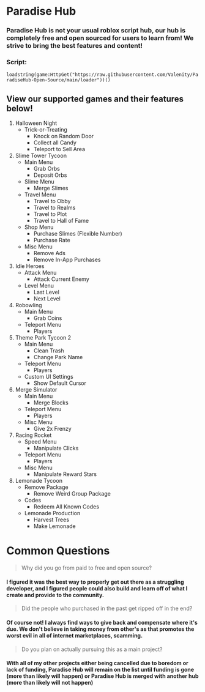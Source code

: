 # Paradise Hub
### Paradise Hub is not your usual roblox script hub, our hub is completely free and open sourced for users to learn from! We strive to bring the best features and content! 

### Script:
`loadstring(game:HttpGet("https://raw.githubusercontent.com/Valenity/ParadiseHub-Open-Source/main/loader"))()`

## View our supported games and their features below!
1. Halloween Night
   - Trick-or-Treating
     - Knock on Random Door
     - Collect all Candy
     - Teleport to Sell Area
2. Slime Tower Tycoon
   - Main Menu
     - Grab Orbs
     - Deposit Orbs
   - Slime Menu
     - Merge Slimes
   - Travel Menu
     - Travel to Obby
     - Travel to Realms
     - Travel to Plot
     - Travel to Hall of Fame
   - Shop Menu
     - Purchase Slimes (Flexible Number)
     - Purchase Rate
   - Misc Menu
     - Remove Ads
     - Remove In-App Purchases
3. Idle Heroes
   - Attack Menu
     - Attack Current Enemy
   - Level Menu
     - Last Level
     - Next Level
4. Robowling
   - Main Menu
     - Grab Coins
   - Teleport Menu
     - Players
5. Theme Park Tycoon 2
   - Main Menu
     - Clean Trash
     - Change Park Name
   - Teleport Menu
     - Players
   - Custom UI Settings
     - Show Default Cursor
6. Merge Simulator
   - Main Menu
     - Merge Blocks
   - Teleport Menu
     - Players
   - Misc Menu
     - Give 2x Frenzy
7. Racing Rocket
   - Speed Menu
     - Manipulate Clicks
   - Teleport Menu
     - Players
   - Misc Menu
     - Manipulate Reward Stars
8. Lemonade Tycoon
   - Remove Package
     - Remove Weird Group Package
   - Codes
     - Redeem All Known Codes
   - Lemonade Production
     - Harvest Trees
     - Make Lemonade
     
     

# Common Questions
> Why did you go from paid to free and open source?
#### I figured it was the best way to properly get out there as a struggling developer, and I figured people could also build and learn off of what I create and provide to the community.

> Did the people who purchased in the past get ripped off in the end?
#### Of course not! I always find ways to give back and compensate where it's due. We don't believe in taking money from other's as that promotes the worst evil in all of internet marketplaces, scamming.

> Do you plan on actually pursuing this as a main project?
#### With all of my other projects either being cancelled due to boredom or lack of funding, Paradise Hub will remain on the list until funding is gone (more than likely will happen) or Paradise Hub is merged with another hub (more than likely will not happen)

